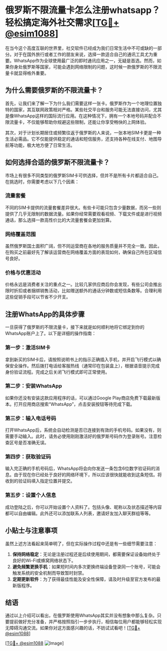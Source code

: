 # 俄罗斯不限流量卡怎么注册whatsapp？轻松搞定海外社交需求[[TG💪+ @esim1088](https://t.me/s/esim1088)]

在当今这个高度互联的世界里，社交软件已经成为我们日常生活中不可或缺的一部分。对于在国外旅行或者工作的朋友来说，选择一款适合自己的通讯工具尤为重要。WhatsApp作为全球使用最广泛的即时通讯应用之一，无疑是首选。然而，如果你身处俄罗斯等国家，可能会遇到网络限制的问题，这时候一款俄罗斯的不限流量卡就显得格外重要。

## 为什么需要俄罗斯的不限流量卡？

首先，让我们来了解一下为什么我们需要这样一张卡。俄罗斯作为一个地理位置独特的国家，其互联网政策相对严格。某些社交平台和服务可能无法直接访问，尤其是像WhatsApp这样的国际流行应用。在这种情况下，拥有一个本地号码并配合不限流量卡，不仅能够帮助你规避这些限制，还能让你享受畅快的上网体验。

其次，对于计划长期居住或频繁往返于俄罗斯的人来说，一张本地SIM卡更是一种生活必需品。它不仅能提供稳定的通话和短信服务，还支持各种在线支付、地图导航等功能，极大地方便了日常生活。

## 如何选择合适的俄罗斯不限流量卡？

市场上有很多不同类型的俄罗斯SIM卡可供选择，但并不是所有卡片都适合自己。在挑选时，你需要考虑以下几个因素：

### 流量套餐

不同的SIM卡提供的流量套餐差异很大。有些卡可能只包含少量数据，而另一些则提供了几乎无限制的数据流量。如果你经常需要观看视频、下载文件或是进行视频通话，那么选择一款高性价比的大流量套餐会更加划算。

### 网络覆盖范围

虽然俄罗斯国土面积广阔，但不同运营商在各地的服务质量并不完全一致。因此，在购买之前最好先了解该运营商在网络覆盖方面的表现如何，确保自己所在区域信号良好。

### 价格与优惠活动

价格永远是消费者关注的重点之一。比较几家供应商后你会发现，有些公司会推出限时折扣或者捆绑销售活动，比如赠送额外的通话分钟数或短信条数等。合理利用这些促销手段可以节省不少开支。

## 注册WhatsApp的具体步骤

一旦获得了俄罗斯的不限流量卡，接下来就是如何顺利地将它绑定到你的WhatsApp账户上了。以下是详细的操作指南：

### 第一步：激活SIM卡

拿到新买的SIM卡后，请按照说明书上的指示正确插入手机，并开启飞行模式以确保安全操作。然后拨打电话给客服热线（通常印在包装盒上），根据语音提示完成身份验证流程。完成之后关闭飞行模式即可正常使用。

### 第二步：安装WhatsApp

如果你还没有安装这款应用程序的话，可以通过Google Play商店免费下载最新版本。打开应用商店搜索“WhatsApp”，点击安装按钮等待完成下载。

### 第三步：输入电话号码

打开WhatsApp后，系统会自动检测是否已连接到有效的手机号码。如果没有，则需要手动输入。此时，请务必使用刚刚激活好的俄罗斯号码作为登录账号。注意检查区号是否准确无误。

### 第四步：获取验证码

输入完正确的手机号码后，WhatsApp将会向你发送一条包含6位数字验证码的消息。由于现在你已经处于良好的网络环境下，所以应该很快就能收到这条短信。将收到的验证码填入指定位置并提交。

### 第五步：设置个人信息

成功登陆之后，你可以开始设置个人资料了。包括头像、昵称以及状态描述等内容都可以自由编辑。此外还可以添加联系人列表，邀请好友加入聊天群组等等。

## 小贴士与注意事项

虽然上述方法看起来简单明了，但在实际操作过程中还是有一些细节需要注意：

1. **保持网络稳定**：无论是注册过程还是后续使用期间，都需要保证设备始终处于良好的Wi-Fi或蜂窝网络状态下。
2. **避免频繁更换手机**：如果短时间内多次更换终端设备登录同一个账号，可能会触发系统的安全机制而导致暂时封禁。
3. **定期更新软件**：为了获得最佳性能及安全性保障，请及时升级至官方发布的最新版程序。

## 结语

通过以上介绍可以看出，在俄罗斯使用WhatsApp其实并没有想象中那么复杂。只要提前做好充分准备，并严格按照指引一步步执行，相信每位用户都能够轻松实现无障碍沟通交流。如果你对这方面感兴趣的话，不妨试试看吧！[[TG💪+ @esim1088](https://t.me/s/esim1088)]

[[TG💪+ @esim1088](https://t.me/s/esim1088) ![Image](https://i.postimg.cc/4NQfJmqS/Snipaste-2025-05-13-00-14-12.png)]